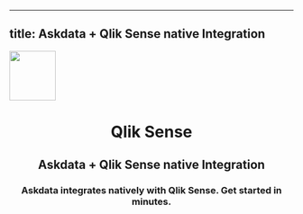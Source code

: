 
  ---
  title: Askdata + Qlik Sense native Integration
  ---

<img class="dataset_icon" style="text-align: center;" width="82" height="88" src="https://chart.askdata.com/datasets/icons/qlik-sense.png" alt="">
<h1 class="dataset_title" style="text-align: center;">Qlik Sense</h1>
<h2 class="dataset_subtitle" style="text-align: center;">Askdata + Qlik Sense native Integration</h2> 
<h3 class="dataset_description" style="text-align: center;">Askdata integrates natively with  Qlik Sense. Get started in minutes.</h3> 

  